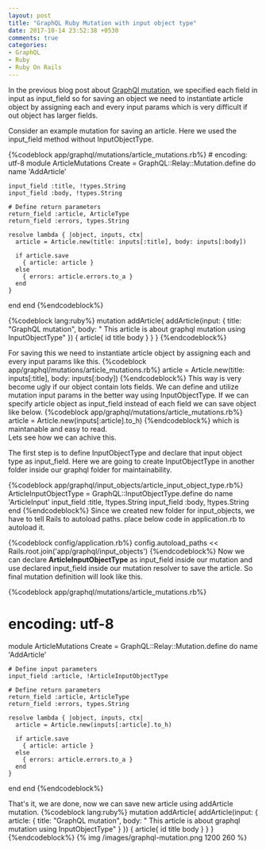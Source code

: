 ```yaml
---
layout: post
title: "GraphQL Ruby Mutation with input object type"
date: 2017-10-14 23:52:38 +0530
comments: true
categories:
- GraphQL
- Ruby
- Ruby On Rails
---
```


<div class='post'>
  <div dir="ltr" style="text-align: left;" trbidi="on">
  <p>In the previous blog post about <a href='http://localhost:4000/blog/2017/05/15/graphql-mutation-query-implementation-ruby-on-rails/'>GraphQl mutation</a>, we specified each field in input as input_field so for saving an object we need to instantiate article object by assigning each and every input params which is very difficult if out object has larger fields.</p>

  <p>Consider an example mutation for saving an article. Here we used the input_field method without InputObjectType.</p>
{%codeblock app/graphql/mutations/article_mutations.rb%}
# encoding: utf-8
module ArticleMutations
  Create = GraphQL::Relay::Mutation.define do
    name 'AddArticle'

    input_field :title, !types.String
    input_field :body, !types.String

    # Define return parameters
    return_field :article, ArticleType
    return_field :errors, types.String

    resolve lambda { |object, inputs, ctx|
      article = Article.new(title: inputs[:title], body: inputs[:body])

      if article.save
        { article: article }
      else
        { errors: article.errors.to_a }
      end
    }
  end
end
{%endcodeblock%}

{%codeblock lang:ruby%}
mutation addArticle{
  addArticle(input: { title: "GraphQL mutation", body: " This article is about graphql mutation using  InputObjectType" })
  {
    article{
      id
      title
      body
    }
  }
}
{%endcodeblock%}

For saving this we need to instantiate article object by assigning each and every input params like this.
{%codeblock app/graphql/mutations/article_mutations.rb%}
article = Article.new(title: inputs[:title], body: inputs[:body])
{%endcodeblock%}
This way is very become ugly if our object contain lots fields. We can define and utilize mutation input params in the better way using InputObjectType. If we can specify article object as input_field instead of each field we can save object like below.
{%codeblock app/graphql/mutations/article_mutations.rb%}
article = Article.new(inputs[:article].to_h)
{%endcodeblock%}
which is maintanable and easy to read.
<br/>
Lets see how we can achive this.
<br/>
<p>The first step is to define InputObjectType and declare that input object type as input_field. Here we are going to create InputObjectType in another folder inside our graphql folder for maintainability.</p>

{%codeblock app/graphql/input_objects/article_input_object_type.rb%}
ArticleInputObjectType = GraphQL::InputObjectType.define do
  name 'ArticleInput'
  input_field :title, !types.String
  input_field :body, !types.String
end
{%endcodeblock%}
Since we created new folder for input_objects, we have to tell Rails to autoload paths. place below code in application.rb to autoload it.

{%codeblock config/application.rb%}
config.autoload_paths << Rails.root.join('app/graphql/input_objects')
{%endcodeblock%}
Now we can declare <strong>ArticleInputObjectType</strong> as input_field inside our mutation and use declared input_field inside our mutation resolver to save the article. So final mutation definition will look like this.

{%codeblock app/graphql/mutations/article_mutations.rb%}
# encoding: utf-8
module ArticleMutations
  Create = GraphQL::Relay::Mutation.define do
    name 'AddArticle'

    # Define input parameters
    input_field :article, !ArticleInputObjectType

    # Define return parameters
    return_field :article, ArticleType
    return_field :errors, types.String

    resolve lambda { |object, inputs, ctx|
      article = Article.new(inputs[:article].to_h)

      if article.save
        { article: article }
      else
        { errors: article.errors.to_a }
      end
    }
  end
end
{%endcodeblock%}

That's it, we are done, now we can save new article using addArticle mutation.
{%codeblock lang:ruby%}
mutation addArticle{
  addArticle(input: { article: { title: "GraphQL mutation", body: " This article is about graphql mutation using  InputObjectType" } })
  {
    article{
      id
      title
      body
    }
  }
}
{%endcodeblock%}
{% img /images/graphql-mutation.png 1200 260  %}

  </div>
</div>
